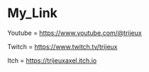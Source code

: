 # My_Link

Youtube = https://www.youtube.com/@trijeux

Twitch = https://www.twitch.tv/trijeux

Itch = https://trijeuxaxel.itch.io
